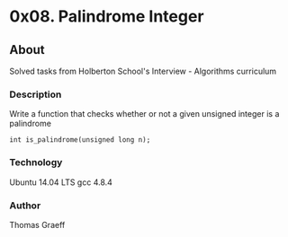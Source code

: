 # 0x08. Palindrome Integer

## About
Solved tasks from Holberton School's Interview - Algorithms curriculum

### Description
Write a function that checks whether or not a given unsigned integer is a palindrome

`int is_palindrome(unsigned long n);`

### Technology
Ubuntu 14.04 LTS
gcc 4.8.4

### Author
Thomas Graeff
